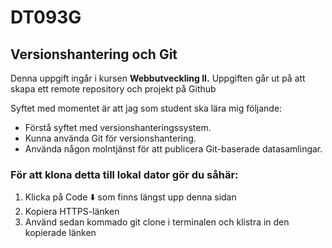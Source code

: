 # DT093G
## Versionshantering och Git

Denna uppgift ingår i kursen **Webbutveckling II.** 
Uppgiften går ut på att skapa ett remote repository och projekt på Github

Syftet med momentet är att jag som student ska lära mig följande:

- Förstå syftet med versionshanteringssystem.
- Kunna använda Git för versionshantering.
- Använda någon molntjänst för att publicera Git-baserade datasamlingar.

### För att klona detta till lokal dator gör du såhär:

1. Klicka på  Code :arrow_down: som finns längst upp denna sidan
2. Kopiera HTTPS-länken
3. Använd sedan kommado git clone i terminalen och klistra in den kopierade länken 


